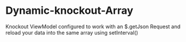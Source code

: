 # Dynamic-knockout-Array
Knockout ViewModel configured to work with an $.getJson Request and reload your data into the same array using setInterval()
